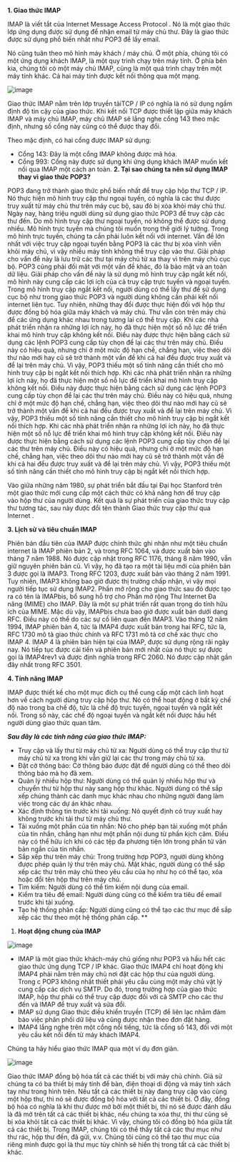 **1. Giao thức IMAP**

IMAP là viết tắt của Internet Message Access Protocol . Nó là một giao thức lớp ứng dụng được sử dụng để nhận email từ máy chủ thư. Đây là giao thức được sử dụng phổ biến nhất như POP3 để lấy email.

Nó cũng tuân theo mô hình máy khách / máy chủ. Ở một phía, chúng tôi có một ứng dụng khách IMAP, là một quy trình chạy trên máy tính. Ở phía bên kia, chúng tôi có một máy chủ IMAP, cũng là một quá trình chạy trên một máy tính khác. Cả hai máy tính được kết nối thông qua một mạng.

![image](https://user-images.githubusercontent.com/65167293/157800739-55fe255c-ba3e-48ef-8133-9b4b6c7c954b.png)

Giao thức IMAP nằm trên lớp truyền tảiTCP / IP có nghĩa là nó sử dụng ngầm định độ tin cậy của giao thức. Khi kết nối TCP được thiết lập giữa máy khách IMAP và máy chủ IMAP, máy chủ IMAP sẽ lắng nghe cổng 143 theo mặc định, nhưng số cổng này cũng có thể được thay đổi.

Theo mặc định, có hai cổng được IMAP sử dụng:

- Cổng 143: Đây là một cổng IMAP không được mã hóa.
- Cổng 993: Cổng này được sử dụng khi ứng dụng khách IMAP muốn kết nối qua IMAP một cách an toàn.
**2.  Tại sao chúng ta nên sử dụng IMAP thay vì giao thức POP3?**

POP3 đang trở thành giao thức phổ biến nhất để truy cập hộp thư TCP / IP. Nó thực hiện mô hình truy cập thư ngoại tuyến, có nghĩa là các thư được truy xuất từ ​​máy chủ thư trên máy cục bộ, sau đó bị xóa khỏi máy chủ thư. Ngày nay, hàng triệu người dùng sử dụng giao thức POP3 để truy cập các thư đến. Do mô hình truy cập thư ngoại tuyến, nó không thể được sử dụng nhiều. Mô hình trực tuyến mà chúng tôi muốn trong thế giới lý tưởng. Trong mô hình trực tuyến, chúng ta cần phải luôn kết nối với internet. Vấn đề lớn nhất với việc truy cập ngoại tuyến bằng POP3 là các thư bị xóa vĩnh viễn khỏi máy chủ, vì vậy nhiều máy tính không thể truy cập vào thư. Giải pháp cho vấn đề này là lưu trữ các thư tại máy chủ từ xa thay vì trên máy chủ cục bộ. POP3 cũng phải đối mặt với một vấn đề khác, đó là bảo mật và an toàn dữ liệu. Giải pháp cho vấn đề này là sử dụng mô hình truy cập ngắt kết nối, mô hình này cung cấp các lợi ích của cả truy cập trực tuyến và ngoại tuyến. Trong mô hình truy cập ngắt kết nối, người dùng có thể lấy thư để sử dụng cục bộ như trong giao thức POP3 và người dùng không cần phải kết nối internet liên tục. Tuy nhiên, những thay đổi được thực hiện đối với hộp thư được đồng bộ hóa giữa máy khách và máy chủ. Thư vẫn còn trên máy chủ để các ứng dụng khác nhau trong tương lai có thể truy cập. Khi các nhà phát triển nhận ra những lợi ích này, họ đã thực hiện một số nỗ lực để triển khai mô hình truy cập không kết nối. Điều này được thực hiện bằng cách sử dụng các lệnh POP3 cung cấp tùy chọn để lại các thư trên máy chủ. Điều này có hiệu quả, nhưng chỉ ở một mức độ hạn chế, chẳng hạn, việc theo dõi thư nào mới hay cũ sẽ trở thành một vấn đề khi cả hai đều được truy xuất và để lại trên máy chủ. Vì vậy, POP3 thiếu một số tính năng cần thiết cho mô hình truy cập bị ngắt kết nối thích hợp. Khi các nhà phát triển nhận ra những lợi ích này, họ đã thực hiện một số nỗ lực để triển khai mô hình truy cập không kết nối. Điều này được thực hiện bằng cách sử dụng các lệnh POP3 cung cấp tùy chọn để lại các thư trên máy chủ. Điều này có hiệu quả, nhưng chỉ ở một mức độ hạn chế, chẳng hạn, việc theo dõi thư nào mới hay cũ sẽ trở thành một vấn đề khi cả hai đều được truy xuất và để lại trên máy chủ. Vì vậy, POP3 thiếu một số tính năng cần thiết cho mô hình truy cập bị ngắt kết nối thích hợp. Khi các nhà phát triển nhận ra những lợi ích này, họ đã thực hiện một số nỗ lực để triển khai mô hình truy cập không kết nối. Điều này được thực hiện bằng cách sử dụng các lệnh POP3 cung cấp tùy chọn để lại các thư trên máy chủ. Điều này có hiệu quả, nhưng chỉ ở một mức độ hạn chế, chẳng hạn, việc theo dõi thư nào mới hay cũ sẽ trở thành một vấn đề khi cả hai đều được truy xuất và để lại trên máy chủ. Vì vậy, POP3 thiếu một số tính năng cần thiết cho mô hình truy cập bị ngắt kết nối thích hợp.

Vào giữa những năm 1980, sự phát triển bắt đầu tại Đại học Stanford trên một giao thức mới cung cấp một cách thức có khả năng hơn để truy cập vào hộp thư của người dùng. Kết quả là sự phát triển của giao thức truy cập thư tương tác, sau này được đổi tên thành Giao thức truy cập thư qua Internet .

**3.  Lịch sử và tiêu chuẩn IMAP**

Phiên bản đầu tiên của IMAP được chính thức ghi nhận như một tiêu chuẩn internet là IMAP phiên bản 2, và trong RFC 1064, và được xuất bản vào tháng 7 năm 1988. Nó được cập nhật trong RFC 1176, tháng 8 năm 1990, vẫn giữ nguyên phiên bản cũ. Vì vậy, họ đã tạo ra một tài liệu mới của phiên bản 3 được gọi là IMAP3. Trong RFC 1203, được xuất bản vào tháng 2 năm 1991. Tuy nhiên, IMAP3 không bao giờ được thị trường chấp nhận, vì vậy mọi người tiếp tục sử dụng IMAP2. Phần mở rộng cho giao thức sau đó được tạo ra có tên là IMAPbis, bổ sung hỗ trợ cho Phần mở rộng Thư Internet Đa năng (MIME) cho IMAP. Đây là một sự phát triển rất quan trọng do tính hữu ích của MIME. Mặc dù vậy, IMAPbis chưa bao giờ được xuất bản dưới dạng RFC. Điều này có thể do các sự cố liên quan đến IMAP3. Vào tháng 12 năm 1994, IMAP phiên bản 4, tức là IMAP4 được xuất bản trong hai RFC, tức là, RFC 1730 mô tả giao thức chính và RFC 1731 mô tả cơ chế xác thực cho IMAP 4. IMAP 4 là phiên bản hiện tại của IMAP, được sử dụng rộng rãi ngày nay. Nó tiếp tục được cải tiến và phiên bản mới nhất của nó thực sự được gọi là IMAP4rev1 và được định nghĩa trong RFC 2060. Nó được cập nhật gần đây nhất trong RFC 3501.

**4.  Tính năng IMAP**

IMAP được thiết kế cho một mục đích cụ thể cung cấp một cách linh hoạt hơn về cách người dùng truy cập hộp thư. Nó có thể hoạt động ở bất kỳ chế độ nào trong ba chế độ, tức là chế độ trực tuyến, ngoại tuyến và ngắt kết nối. Trong số này, các chế độ ngoại tuyến và ngắt kết nối được hầu hết người dùng giao thức quan tâm.

***Sau đây là các tính năng của giao thức IMAP:***

- Truy cập và lấy thư từ máy chủ từ xa: Người dùng có thể truy cập thư từ máy chủ từ xa trong khi vẫn giữ lại các thư trong máy chủ từ xa.
- Đặt cờ thông báo: Cờ thông báo được đặt để người dùng có thể theo dõi thông báo mà họ đã xem.
- Quản lý nhiều hộp thư: Người dùng có thể quản lý nhiều hộp thư và chuyển thư từ hộp thư này sang hộp thư khác. Người dùng có thể sắp xếp chúng thành các danh mục khác nhau cho những người đang làm việc trong các dự án khác nhau.
- Xác định thông tin trước khi tải xuống: Nó quyết định có truy xuất hay không trước khi tải thư từ máy chủ thư.
- Tải xuống một phần của tin nhắn: Nó cho phép bạn tải xuống một phần của tin nhắn, chẳng hạn như một phần nội dung từ phần kịch câm. Điều này có thể hữu ích khi có các tệp đa phương tiện lớn trong phần tử văn bản ngắn của tin nhắn.
- Sắp xếp thư trên máy chủ: Trong trường hợp POP3, người dùng không được phép quản lý thư trên máy chủ. Mặt khác, người dùng có thể sắp xếp các thư trên máy chủ theo yêu cầu của họ như họ có thể tạo, xóa hoặc đổi tên hộp thư trên máy chủ.
- Tìm kiếm: Người dùng có thể tìm kiếm nội dung của email.
- Kiểm tra tiêu đề email: Người dùng cũng có thể kiểm tra tiêu đề email trước khi tải xuống.
- Tạo hệ thống phân cấp: Người dùng cũng có thể tạo các thư mục để sắp xếp các thư theo một hệ thống phân cấp.
**


1. **Hoạt động chung của IMAP**

![image](https://user-images.githubusercontent.com/65167293/157800812-a353389c-75c0-4002-aed3-5eb5a651407f.png)

- IMAP là một giao thức khách-máy chủ giống như POP3 và hầu hết các giao thức ứng dụng TCP / IP khác. Giao thức IMAP4 chỉ hoạt động khi IMAP4 phải nằm trên máy chủ nơi đặt các hộp thư của người dùng. Trong c POP3 không nhất thiết phải yêu cầu cùng một máy chủ vật lý cung cấp các dịch vụ SMTP. Do đó, trong trường hợp của giao thức IMAP, hộp thư phải có thể truy cập được đối với cả SMTP cho các thư đến và IMAP để truy xuất và sửa đổi.
- IMAP sử dụng Giao thức điều khiển truyền (TCP) để liên lạc nhằm đảm bảo việc phân phối dữ liệu và cũng được nhận theo đơn đặt hàng.
- IMAP4 lắng nghe trên một cổng nổi tiếng, tức là cổng số 143, đối với một yêu cầu kết nối đến từ máy khách IMAP4.

Chúng ta hãy hiểu giao thức IMAP qua một ví dụ đơn giản.

![image](https://user-images.githubusercontent.com/65167293/157800831-afd0a9b0-cdde-493c-8a83-9f111c1db3b2.png)

Giao thức IMAP đồng bộ hóa tất cả các thiết bị với máy chủ chính. Giả sử chúng ta có ba thiết bị máy tính để bàn, điện thoại di động và máy tính xách tay như trong hình trên. Nếu tất cả các thiết bị này đang truy cập vào cùng một hộp thư, thì nó sẽ được đồng bộ hóa với tất cả các thiết bị. Ở đây, đồng bộ hóa có nghĩa là khi thư được mở bởi một thiết bị, thì nó sẽ được đánh dấu là đã mở trên tất cả các thiết bị khác, nếu chúng ta xóa thư, thì thư cũng sẽ bị xóa khỏi tất cả các thiết bị khác. Vì vậy, chúng tôi có đồng bộ hóa giữa tất cả các thiết bị. Trong IMAP, chúng tôi có thể thấy tất cả các thư mục như thư rác, hộp thư đến, đã gửi, v.v. Chúng tôi cũng có thể tạo thư mục của riêng mình được gọi là thư mục tùy chỉnh sẽ hiển thị trong tất cả các thiết bị khác.

